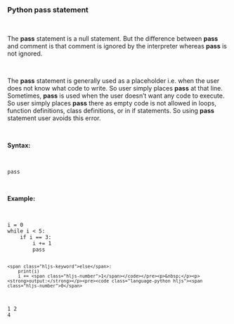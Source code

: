 <div _ngcontent-serverapp-c232="" class="note-body"><div _ngcontent-serverapp-c232="" class="body-text"><h3><strong>Python pass statement</strong></h3><p>&nbsp;</p><p>The <strong>pass</strong> statement is a null statement. But the difference between <strong>pass</strong> and comment is that comment is ignored by the interpreter whereas <strong>pass</strong> is not ignored.&nbsp;</p><p>&nbsp;</p><p>The <strong>pass</strong> statement is generally used as a placeholder i.e. when the user does not know what code to write. So user simply places <strong>pass</strong> at that line. Sometimes, <strong>pass</strong> is used when the user doesn’t want any code to execute. So user simply places <strong>pass</strong> there as empty code is not allowed in loops, function definitions, class definitions, or in if statements. So using <strong>pass</strong> statement user avoids this error.</p><p>&nbsp;</p><p><strong>Syntax:</strong></p><p>&nbsp;</p><pre><code class="language-python hljs"><span class="hljs-keyword">pass</span></code></pre><p>&nbsp;</p><p><strong>Example:</strong></p><p>&nbsp;</p><pre><code class="language-python hljs">i = <span class="hljs-number">0</span>
<span class="hljs-keyword">while</span> i &lt; <span class="hljs-number">5</span>:
    <span class="hljs-keyword">if</span> i == <span class="hljs-number">3</span>:
        i += <span class="hljs-number">1</span>
        <span class="hljs-keyword">pass</span>
    
    <span class="hljs-keyword">else</span>:
        print(i)
        i += <span class="hljs-number">1</span></code></pre><p>&nbsp;</p><p><strong>output:</strong></p><pre><code class="language-python hljs"><span class="hljs-number">0</span>
<span class="hljs-number">1</span>
<span class="hljs-number">2</span>
<span class="hljs-number">4</span></code></pre></div></div>